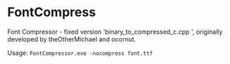 # FontCompress
Font Compressor - fixed version 'binary_to_compressed_c.cpp ', originally developed by theOtherMichael and ocornut. 

Usage: ```FontCompressor.exe -nocompress font.ttf```
